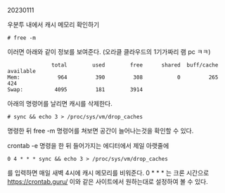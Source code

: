 20230111

우분투 내에서 캐시 메모리 확인하기
```
# free -m
```
이러면 아래와 같이 정보를 보여준다.
(오라클 클라우드의 1기가짜리 램 pc ㅋㅋ)
```
              total        used        free      shared  buff/cache   available
Mem:            964         390         308           0         265         424
Swap:          4095         181        3914
```

아래의 명령어를 날리면 캐시를 삭제한다.
```
# sync && echo 3 > /proc/sys/vm/drop_caches
```

명령한 뒤 free -m 명령어를 쳐보면 공간이 늘어나는것을 확인할 수 있다.

crontab -e 명령을 한 뒤
들어가지는 에디터에서 제일 아랫줄에
```
0 4 * * * sync && echo 3 > /proc/sys/vm/drop_caches
```
를 입력하면 매일 새벽 4시에 캐시 메모리를 비워준다.
0 * * * 는 크론 시간으로 
https://crontab.guru/
이와 같은 사이트에서 원하는대로 설정하여 볼 수 있다.

